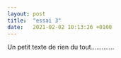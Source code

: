 ```yaml
---
layout: post
title:  "essai 3"
date:   2021-02-02 10:13:26 +0100
---
```


Un petit texte de rien du tout.............
